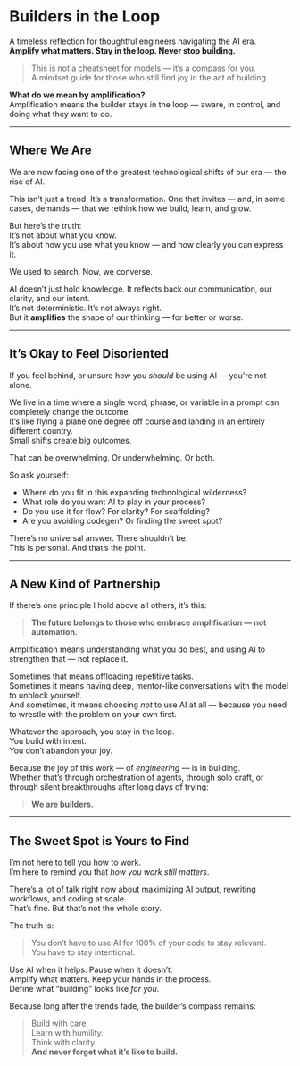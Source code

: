 # Builders in the Loop

A timeless reflection for thoughtful engineers navigating the AI era.  
**Amplify what matters. Stay in the loop. Never stop building.**

> This is not a cheatsheet for models — it’s a compass for you.  
> A mindset guide for those who still find joy in the act of building.

**What do we mean by amplification?**\
Amplification means the builder stays in the loop — aware, in control, and doing what they want to do.

---

## Where We Are

We are now facing one of the greatest technological shifts of our era — the rise of AI.

This isn’t just a trend. It’s a transformation. One that invites — and, in some cases, demands — that we rethink how we build, learn, and grow.

But here’s the truth:  
It’s not about what you know.  
It’s about how you use what you know — and how clearly you can express it.

We used to search. Now, we converse.

AI doesn’t just hold knowledge. It reflects back our communication, our clarity, and our intent.  
It’s not deterministic. It’s not always right.  
But it **amplifies** the shape of our thinking — for better or worse.

---

## It’s Okay to Feel Disoriented

If you feel behind, or unsure how you _should_ be using AI — you're not alone.

We live in a time where a single word, phrase, or variable in a prompt can completely change the outcome.  
It’s like flying a plane one degree off course and landing in an entirely different country.  
Small shifts create big outcomes.

That can be overwhelming. Or underwhelming. Or both.

So ask yourself:

- Where do you fit in this expanding technological wilderness?
- What role do you want AI to play in your process?
- Do you use it for flow? For clarity? For scaffolding?
- Are you avoiding codegen? Or finding the sweet spot?

There’s no universal answer. There shouldn’t be.  
This is personal. And that’s the point.

---

## A New Kind of Partnership

If there’s one principle I hold above all others, it’s this:

> **The future belongs to those who embrace amplification — not automation.**

Amplification means understanding what you do best, and using AI to strengthen that — not replace it.

Sometimes that means offloading repetitive tasks.  
Sometimes it means having deep, mentor-like conversations with the model to unblock yourself.  
And sometimes, it means choosing _not_ to use AI at all — because you need to wrestle with the problem on your own first.

Whatever the approach, you stay in the loop.  
You build with intent.  
You don’t abandon your joy.

Because the joy of this work — of _engineering_ — is in building.  
Whether that’s through orchestration of agents, through solo craft, or through silent breakthroughs after long days of trying:

> **We are builders.**

---

## The Sweet Spot is Yours to Find

I’m not here to tell you how to work.  
I’m here to remind you that _how you work still matters_.

There’s a lot of talk right now about maximizing AI output, rewriting workflows, and coding at scale.  
That’s fine. But that’s not the whole story.

The truth is:

> You don’t have to use AI for 100% of your code to stay relevant.  
> You have to stay intentional.

Use AI when it helps. Pause when it doesn’t.  
Amplify what matters. Keep your hands in the process.  
Define what “building” looks like _for you_.

Because long after the trends fade, the builder’s compass remains:

> Build with care.  
> Learn with humility.  
> Think with clarity.  
> **And never forget what it’s like to build.**
